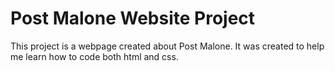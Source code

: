 # Post Malone Website Project

This project is a webpage created about Post Malone. It was created to help me learn how to code both html and css.
